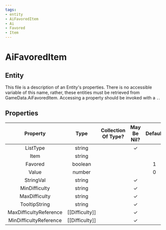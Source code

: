 ```yaml
---
tags:
- entity
- AiFavoredItem
- Ai
- Favored
- Item
---
```

# AiFavoredItem
## Entity
This file is a description of an Entity's properties. There is no accessible variable of this name, rather, these entities must be retrieved from GameData.AiFavoredItem. Accessing a property should be invoked with a `.`.
## Properties
|	Property	|	Type	|	Collection Of Type?	|	May Be Nil?	|	Default	|	References	|	Key	|	Notes	|
|	:-:	|	:-:	|	:-:	|	:-:	|	:-:	|	:-:	|	:-:	|	-:	|
|	ListType	|	string	|		|	✓	|		|	[[AiListType]].ListType	|		|	|
|	Item	|	string	|		|		|		|		|		|	|
|	Favored	|	boolean	|		|		|	1	|		|		|	|
|	Value	|	number	|		|		|	0	|		|		|	|
|	StringVal	|	string	|		|	✓	|		|		|		|	|
|	MinDifficulty	|	string	|		|	✓	|		|	[[Difficulty]].DifficultyType	|		|	|
|	MaxDifficulty	|	string	|		|	✓	|		|	[[Difficulty]].DifficultyType	|		|	|
|	TooltipString	|	string	|		|	✓	|		|		|		|	|
|	MaxDifficultyReference	|	[[Difficulty]]	|		|	✓	|		|		|		|	|
|	MinDifficultyReference	|	[[Difficulty]]	|		|	✓	|		|		|		|	|
